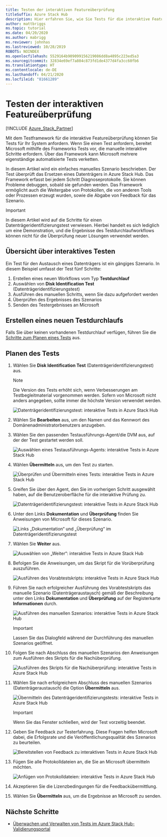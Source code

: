 ```yaml
---
title: Testen der interaktiven Featureüberprüfung
titleSuffix: Azure Stack Hub
description: Hier erfahren Sie, wie Sie Tests für die interaktive Featureüberprüfung für Azure Stack Hub mit Validation-as-a-Service erstellen.
author: mattbriggs
ms.topic: tutorial
ms.date: 04/20/2020
ms.author: mabrigg
ms.reviewer: johnhas
ms.lastreviewed: 10/28/2019
ROBOTS: NOINDEX
ms.openlocfilehash: 5529164b909099156219086dd8a4895c223ed5a3
ms.sourcegitcommit: 32834e69ef7a804c873fd1de4377d4fa3cc60fb6
ms.translationtype: HT
ms.contentlocale: de-DE
ms.lasthandoff: 04/21/2020
ms.locfileid: "81661289"
---
```

# <a name="interactive-feature-verification-testing"></a>Testen der interaktiven Featureüberprüfung  

[!INCLUDE [Azure_Stack_Partner](./includes/azure-stack-partner-appliesto.md)]

Mit dem Testframework für die interaktive Featureüberprüfung können Sie Tests für Ihr System anfordern. Wenn Sie einen Test anfordern, bereitet Microsoft mithilfe des Frameworks Tests vor, die manuelle interaktive Schritte erfordern. Über das Framework kann Microsoft mehrere eigenständige automatisierte Tests verketten.

In diesem Artikel wird ein einfaches manuelles Szenario beschrieben. Der Test überprüft das Ersetzen eines Datenträgers in Azure Stack Hub. Das Framework erfasst bei jedem Schritt Diagnoseprotokolle. Sie können Probleme debuggen, sobald sie gefunden werden. Das Framework ermöglicht auch die Weitergabe von Protokollen, die von anderen Tools oder Prozessen erzeugt wurden, sowie die Abgabe von Feedback für das Szenario.

> [!Important]  
> In diesem Artikel wird auf die Schritte für einen Datenträgeridentifizierungstest verwiesen. Hierbei handelt es sich lediglich um eine Demonstration, und die Ergebnisse des Testdurchlaufworkflows können nicht für die Überprüfung neuer Lösungen verwendet werden.

## <a name="overview-of-interactive-testing"></a>Übersicht über interaktives Testen

Ein Test für den Austausch eines Datenträgers ist ein gängiges Szenario. In diesem Beispiel umfasst der Test fünf Schritte:

1. Erstellen eines neuen Workflows vom Typ **Testdurchlauf**
2. Auswählen von **Disk Identification Test** (Datenträgeridentifizierungstest)
3. Ausführen des manuellen Schritts, wenn Sie dazu aufgefordert werden
4. Überprüfen des Ergebnisses des Szenarios
5. Senden des Testergebnisses an Microsoft

## <a name="create-a-new-test-pass"></a>Erstellen eines neuen Testdurchlaufs

Falls Sie über keinen vorhandenen Testdurchlauf verfügen, führen Sie die [Schritte zum Planen eines Tests](azure-stack-vaas-schedule-test-pass.md) aus.

## <a name="schedule-the-test"></a>Planen des Tests

1. Wählen Sie **Disk Identification Test** (Datenträgeridentifizierungstest) aus.

    > [!Note]  
    > Die Version des Tests erhöht sich, wenn Verbesserungen am Testbegleitmaterial vorgenommen werden. Sofern von Microsoft nicht anders angegeben, sollte immer die höchste Version verwendet werden.

    ![Datenträgeridentifizierungstest: interaktive Tests in Azure Stack Hub](media/azure-stack-vaas-interactive-feature-verification/image4.png)

2. Wählen Sie **Bearbeiten** aus, um den Namen und das Kennwort des Domänenadministratorbenutzers anzugeben.

3. Wählen Sie den passenden Testausführungs-Agent/die DVM aus, auf der der Test gestartet werden soll.

    ![Auswählen eines Testausführungs-Agents: interaktive Tests in Azure Stack Hub](media/azure-stack-vaas-interactive-feature-verification/image5.png)

4. Wählen **Übermitteln** aus, um den Test zu starten.

    ![Überprüfen und Übermitteln eines Tests: interaktive Tests in Azure Stack Hub](media/azure-stack-vaas-interactive-feature-verification/image6.png)

5. Greifen Sie über den Agent, den Sie im vorherigen Schritt ausgewählt haben, auf die Benutzeroberfläche für die interaktive Prüfung zu.

    ![Datenträgeridentifizierungstest: interaktive Tests in Azure Stack Hub](media/azure-stack-vaas-interactive-feature-verification/image8.png)

6. Unter den Links **Dokumentation** und **Überprüfung** finden Sie Anweisungen von Microsoft für dieses Szenario.

    ![Links „Dokumentation“ und „Überprüfung“ im Datenträgeridentifizierungstest](media/azure-stack-vaas-interactive-feature-verification/image9.png)

7. Wählen Sie **Weiter** aus.

    ![Auswählen von „Weiter“: interaktive Tests in Azure Stack Hub](media/azure-stack-vaas-interactive-feature-verification/image10.png)

8. Befolgen Sie die Anweisungen, um das Skript für die Vorüberprüfung auszuführen.

    ![Ausführen des Vorabtestskripts: interaktive Tests in Azure Stack Hub](media/azure-stack-vaas-interactive-feature-verification/image11.png)

9. Führen Sie nach erfolgreicher Ausführung des Vorabtestskripts das manuelle Szenario (Datenträgeraustausch) gemäß der Beschreibung unter den Links **Dokumentation** und **Überprüfung** auf der Registerkarte **Informationen** durch.

    ![Ausführen des manuellen Szenarios: interaktive Tests in Azure Stack Hub](media/azure-stack-vaas-interactive-feature-verification/image12.png)

    > [!Important]  
    > Lassen Sie das Dialogfeld während der Durchführung des manuellen Szenarios geöffnet.

10. Folgen Sie nach Abschluss des manuellen Szenarios den Anweisungen zum Ausführen des Skripts für die Nachüberprüfung.

    ![Ausführen des Skripts für die Nachüberprüfung: interaktive Tests in Azure Stack Hub](media/azure-stack-vaas-interactive-feature-verification/image13.png)

11. Wählen Sie nach erfolgreichem Abschluss des manuellen Szenarios (Datenträgeraustausch) die Option **Übermitteln** aus.

    ![Übermitteln des Datenträgeridentifizierungstests: interaktive Tests in Azure Stack Hub](media/azure-stack-vaas-interactive-feature-verification/image14.png)

    > [!Important]  
    > Wenn Sie das Fenster schließen, wird der Test vorzeitig beendet.

12. Geben Sie Feedback zur Testerfahrung. Diese Fragen helfen Microsoft dabei, die Erfolgsrate und die Veröffentlichungsqualität des Szenarios zu beurteilen.

    ![Bereitstellen von Feedback zu interaktiven Tests in Azure Stack Hub](media/azure-stack-vaas-interactive-feature-verification/image15.png)

13. Fügen Sie alle Protokolldateien an, die Sie an Microsoft übermitteln möchten.

    ![Anfügen von Protokolldateien: interaktive Tests in Azure Stack Hub](media/azure-stack-vaas-interactive-feature-verification/image16.png)

14. Akzeptieren Sie die Lizenzbedingungen für die Feedbackübermittlung.

15. Wählen Sie **Übermitteln** aus, um die Ergebnisse an Microsoft zu senden.

## <a name="next-steps"></a>Nächste Schritte

- [Überwachen und Verwalten von Tests im Azure Stack Hub-Validierungsportal](azure-stack-vaas-monitor-test.md)
